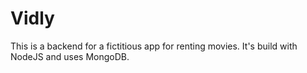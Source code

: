 # Vidly

This is a backend for a fictitious app for renting movies.
It's build with NodeJS and uses MongoDB.

